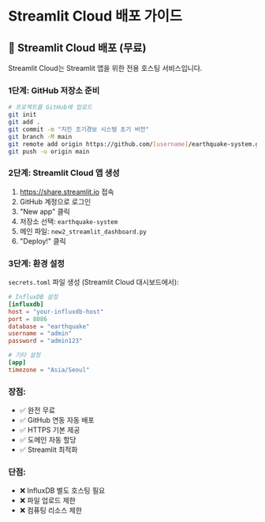 # Streamlit Cloud 배포 가이드

## 🚀 Streamlit Cloud 배포 (무료)

Streamlit Cloud는 Streamlit 앱을 위한 전용 호스팅 서비스입니다.

### 1단계: GitHub 저장소 준비

```bash
# 프로젝트를 GitHub에 업로드
git init
git add .
git commit -m "지진 조기경보 시스템 초기 버전"
git branch -M main
git remote add origin https://github.com/[username]/earthquake-system.git
git push -u origin main
```

### 2단계: Streamlit Cloud 앱 생성

1. https://share.streamlit.io 접속
2. GitHub 계정으로 로그인
3. "New app" 클릭
4. 저장소 선택: `earthquake-system`
5. 메인 파일: `new2_streamlit_dashboard.py`
6. "Deploy!" 클릭

### 3단계: 환경 설정

`secrets.toml` 파일 생성 (Streamlit Cloud 대시보드에서):

```toml
# InfluxDB 설정
[influxdb]
host = "your-influxdb-host"
port = 8086
database = "earthquake"
username = "admin"
password = "admin123"

# 기타 설정
[app]
timezone = "Asia/Seoul"
```

### 장점:
- ✅ 완전 무료
- ✅ GitHub 연동 자동 배포
- ✅ HTTPS 기본 제공
- ✅ 도메인 자동 할당
- ✅ Streamlit 최적화

### 단점:
- ❌ InfluxDB 별도 호스팅 필요
- ❌ 파일 업로드 제한
- ❌ 컴퓨팅 리소스 제한